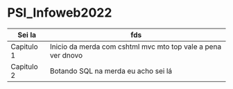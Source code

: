 # PSI_Infoweb2022

| Sei la | fds      |
|------------|----------------------|
| Capitulo 1 | Inicio da merda com cshtml mvc mto top vale a pena ver dnovo |
| Capitulo 2 | Botando SQL na merda eu acho sei lá |
